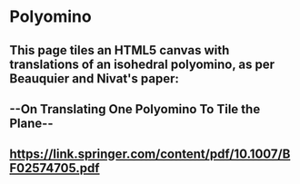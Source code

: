 # Polyomino

## This page tiles an HTML5 canvas with translations of an isohedral polyomino, as per Beauquier and Nivat's paper:
## --On Translating One Polyomino To Tile the Plane--
## https://link.springer.com/content/pdf/10.1007/BF02574705.pdf